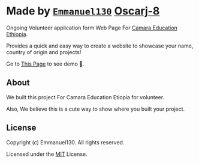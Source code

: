 
# Made by [`Emmanuel130`](github.com/Emmanuel130) [Oscarj-8](github.com/Oscarj-8)

 Ongoing Volunteer application form Web Page For [Camara Education Ethiopia](camara.org).

Provides a quick and easy way to create a website to showcase your name, country of origin and projects!

Go to [This Page](https://emmanuel130.github.io/CamaraVolunteer/) to see demo 🙂.

## About

We built this project For Camara Education Etiopia for volunteer.

Also, We believe this is a cute way to show where you built your project.


## License

Copyright (c) Emmanuel130. All rights reserved.

Licensed under the [MIT](LICENSE) License.
